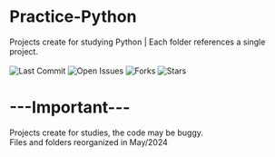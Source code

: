 # Practice-Python
Projects create for studying Python | Each folder references a single project. <br><br>
![Last Commit](https://img.shields.io/github/last-commit/AR097/Practice-Python)
![Open Issues](https://img.shields.io/github/issues/AR097/Practice-Python)
![Forks](https://img.shields.io/github/forks/AR097/Practice-Python?style=social)
![Stars](https://img.shields.io/github/stars/AR097/Practice-Python?style=social)

# ---Important--- 
Projects create for studies, the code may be buggy.<br>
Files and folders reorganized in May/2024<br>
